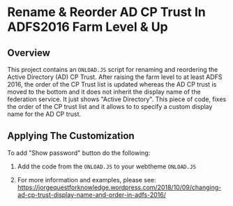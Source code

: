 # Rename & Reorder AD CP Trust In ADFS2016 Farm Level & Up

## Overview

This project contains an `ONLOAD.JS` script for renaming and reordering the Active Directory (AD) CP Trust. After raising the farm level to at least ADFS 2016, the order of the CP Trust list is updated whereas the AD CP trust is moved to the bottom and it does not inherit the display name of the federation service. It just shows "Active Directory". This piece of code, fixes the order of the CP trust list and it allows to to specify a custom display name for the AD CP trust.

## Applying The Customization

To add "Show password" button do the following: 

1. Add the code from the `ONLOAD.JS` to your webtheme `ONLOAD.JS`

2. For more information and examples, please see: https://jorgequestforknowledge.wordpress.com/2018/10/09/changing-ad-cp-trust-display-name-and-order-in-adfs-2016/
